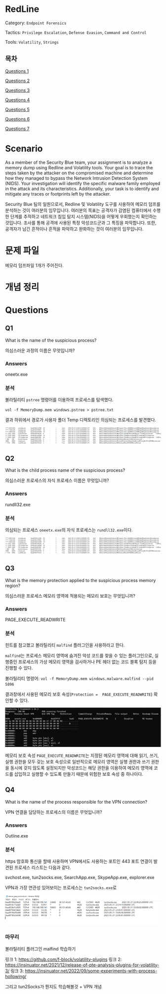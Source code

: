 # RedLine

Category: `Endpoint Forensics`

Tactics: `Privilege Escalation`, `Defense Evasion`, `Command and Control`

Tools: `Volatility`, `Strings`

## 목차

[Questions 1](#q1)

[Questions 2](#q2)

[Questions 3](#q3)

[Questions 4](#q4)

[Questions 5](#q5)

[Questions 6](#q6)

[Questions 7](#q7)

# Scenario
As a member of the Security Blue team, your assignment is to analyze a memory dump using Redline and Volatility tools. Your goal is to trace the steps taken by the attacker on the compromised machine and determine how they managed to bypass the Network Intrusion Detection System (NIDS). Your investigation will identify the specific malware family employed in the attack and its characteristics. Additionally, your task is to identify and mitigate any traces or footprints left by the attacker.

Security Blue 팀의 일원으로서, Redline 및 Volatility 도구를 사용하여 메모리 덤프를 분석하는 것이 여러분의 임무입니다. 여러분의 목표는 공격자가 감염된 컴퓨터에서 수행한 단계를 추적하고 네트워크 침입 탐지 시스템(NIDS)을 어떻게 우회했는지 확인하는 것입니다. 조사를 통해 공격에 사용된 특정 악성코드군과 그 특징을 파악합니다. 또한, 공격자가 남긴 흔적이나 흔적을 파악하고 완화하는 것이 여러분의 임무입니다.

# 문제 파일
메모리 덤프파일 1개가 주어진다.

# 개념 정리

# Questions

## Q1
What is the name of the suspicious process?

의심스러운 과정의 이름은 무엇입니까?

### Answers
oneetx.exe

### 분석
볼라틸리티 `pstree` 명령어를 이용하여 프로세스를 탐색했다.

`vol -f MemoryDump.mem windows.pstree > pstree.txt`

결과 하위에서 경로가 사용자 폴더 Temp 디렉토리인 의심되는 프로세스를 발견했다.

![RedLine_Q1_1.png](./IMG/RedLine_Q1_1.png)

## Q2
What is the child process name of the suspicious process?

의심스러운 프로세스의 자식 프로세스 이름은 무엇입니까?

### Answers
rundll32.exe

### 분석
의심되는 프로세스 `oneetx.exe`의 자식 프로세스는 `rundll32.exe`이다.

![RedLine_Q1_1.png](./IMG/RedLine_Q1_1.png)

## Q3
What is the memory protection applied to the suspicious process memory region?

의심스러운 프로세스 메모리 영역에 적용되는 메모리 보호는 무엇입니까?

### Answers
PAGE_EXECUTE_READWRITE

### 분석
힌트를 참고했고 볼라틸리티 `malfind` 플러그인을 사용하라고 한다.

`malfind`는 프로세스 메모리 영역에 숨겨진 악성 코드를 찾을 수 있는 플러그인으로, 실행중인 프로세스의 가상 메모리 영역을 검사하거나 PE 헤더 없는 코드 블록 탐지 등을 진행할 수 있다.

볼라틸리티 명령어: `vol -f MemoryDump.mem windows.malware.malfind --pid 5896`

결과창에서 사용된 메모리 보호 속성(`Protection =  PAGE_EXECUTE_READWRITE`) 확인할 수 있다.

![RedLine_Q3_1.png](./IMG/RedLine_Q3_1.png)

메모리 보호 속성 `PAGE_EXECUTE_READWRITE`는 지정된 메모리 영역에 대해 읽기, 쓰기, 실행 권한을 모두 갖는 보호 속성으로 일반적으로 메모리 영역은 실행 권한과 쓰기 권한을 동시에 갖지 않도록 설정되지만 악성코드는 해당 권한을 이용하여 메모리 영역에 코드를 삽입하고 실행할 수 있도록 만들기 때문에 위험한 보호 속성 중 하나이다.

## Q4
What is the name of the process responsible for the VPN connection?

VPN 연결을 담당하는 프로세스의 이름은 무엇입니까?

### Answers
Outline.exe

### 분석
https 암호화 통신을 할때 사용하며 VPN에서도 사용하는 포트인 443 포트 연결이 발견된 프로세스 리스트는 다음과 같다.

svchost.exe, tun2socks.exe, SearchApp.exe, SkypeApp.exe, explorer.exe

VPN과 가장 연관성 있어보이는 프로세스는 `tun2socks.exe`로 

![RedLine_Q4_1.png](./IMG/RedLine_Q4_1.png)


### 마무리
볼라틸리티 플러그인 malfind 학습하기

링크 1: https://github.com/f-block/volatility-plugins
링크 2: https://insinuator.net/2021/12/release-of-pte-analysis-plugins-for-volatility-3/
링크 3: https://insinuator.net/2022/09/some-experiments-with-process-hollowing/

그리고 tun2Socks가 뭔지도 학습해볼것 + VPN 개념
